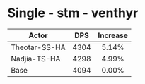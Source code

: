 # Single - stm - venthyr
| Actor | DPS | Increase |
|---|:---:|:---:|
|Theotar-SS-HA|4304|5.14%|
|Nadjia-TS-HA|4298|4.99%|
|Base|4094|0.00%|
